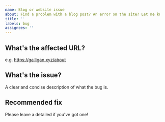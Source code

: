 ```yaml
---
name: Blog or website issue
about: Find a problem with a blog post? An error on the site? Let me know!
title: ''
labels: bug
assignees: ''
---
```


## What's the affected URL?

e.g. https://galligan.xyz/about

## What's the issue?

A clear and concise description of what the bug is.

## Recommended fix

Please leave a detailed if you've got one!
